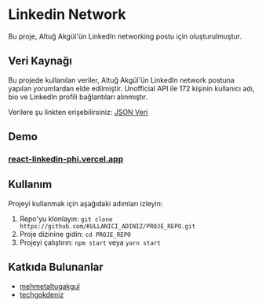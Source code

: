 # Linkedin Network

Bu proje, Altuğ Akgül'ün LinkedIn networking postu için oluşturulmuştur.

## Veri Kaynağı

Bu projede kullanılan veriler, Altuğ Akgül'ün LinkedIn network postuna yapılan yorumlardan elde edilmiştir. Unofficial API ile 172 kişinin kullanıcı adı, bio ve LinkedIn profili bağlantıları alınmıştır.

Verilere şu linkten erişebilirsiniz: [JSON Veri](https://jsonblob.com/api/jsonBlob/1170375797302484992)

## Demo
### [react-linkedin-phi.vercel.app](https://react-linkedin-phi.vercel.app)

## Kullanım

Projeyi kullanmak için aşağıdaki adımları izleyin:

1. Repo'yu klonlayın: `git clone https://github.com/KULLANICI_ADINIZ/PROJE_REPO.git`
2. Proje dizinine gidin: `cd PROJE_REPO`
3. Projeyi çalıştırın: `npm start` veya `yarn start`

## Katkıda Bulunanlar

- [mehmetaltugakgul](https://github.com/mehmetaltugakgul)
- [techgokdeniz](https://github.com/techgokdeniz)


